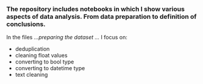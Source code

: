 ### The repository includes notebooks in which I show various aspects of data analysis. From data preparation to definition of conclusions.

In the files *...preparing the dataset ...* I focus on:
- deduplication
- cleaning float values
- converting to bool type
- converting to datetime type
- text cleaning

